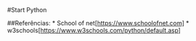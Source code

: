 #Start Python

##Referências:
    * School of net[https://www.schoolofnet.com]
    * w3schools[https://www.w3schools.com/python/default.asp]